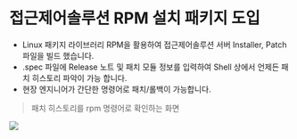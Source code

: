 # 접근제어솔루션 RPM 설치 패키지 도입
- Linux 패키지 라이브러리 RPM을 활용하여 접근제어솔루션 서버 Installer, Patch 파일을 빌드 했습니다.
- .spec 파일에 Release 노트 및 패치 모듈 정보를 입력하여 Shell 상에서 언제든 패치 히스토리 파악이 가능 합니다.
- 현장 엔지니어가 간단한 명령어로 패치/롤백이 가능합니다.

> 패치 히스토리를 rpm 명령어로 확인하는 화면

![](https://user-images.githubusercontent.com/48572149/213780176-e0d10429-fc22-4dc8-b661-1189470bc475.png)
